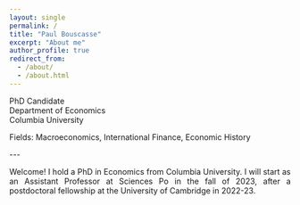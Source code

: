 ```yaml
---
layout: single
permalink: /
title: "Paul Bouscasse"
excerpt: "About me"
author_profile: true
redirect_from: 
  - /about/
  - /about.html
---
```

PhD Candidate  
Department of Economics  
Columbia University  
  
<p style='text-align: justify;'>Fields: Macroeconomics, International Finance, Economic History</p>
---  
<p style='text-align: justify;'>Welcome! I hold a PhD in Economics from Columbia University. I will start as an Assistant Professor at Sciences Po in the fall of 2023, after a postdoctoral fellowship at the University of Cambridge in 2022-23.</p>
